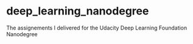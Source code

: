 # deep_learning_nanodegree
The assignements I delivered for the Udacity Deep Learning Foundation Nanodegree
